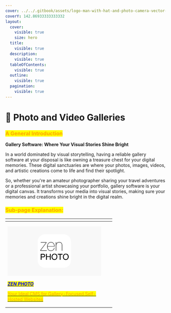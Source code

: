 ```yaml
---
cover: ../../.gitbook/assets/logo-man-with-hat-and-photo-camera-vector-46782404.jpg
coverY: 142.86933333333332
layout:
  cover:
    visible: true
    size: hero
  title:
    visible: true
  description:
    visible: true
  tableOfContents:
    visible: true
  outline:
    visible: true
  pagination:
    visible: true
---
```


# 📸 Photo and Video Galleries

### <mark style="color:orange;">**A General Introduction**</mark>

**Gallery Software: Where Your Visual Stories Shine Bright**

In a world dominated by visual storytelling, having a reliable gallery software at your disposal is like owning a treasure chest for your digital memories. These digital sanctuaries are where your photos, images, videos, and artistic creations come to life and find their spotlight.

So, whether you're an amateur photographer sharing your travel adventures or a professional artist showcasing your portfolio, gallery software is your digital canvas. It transforms your media into visual stories, making sure your memories and creations shine bright in the digital realm.

### <mark style="color:orange;">Sub-page Explanation:</mark>



<table><thead><tr><th width="294.3333333333333"></th><th></th><th></th></tr></thead><tbody><tr><td><p><img src="../../.gitbook/assets/1200x630wa.png" alt="" data-size="original"></p><p><a href="https://docs.scaleinfinite.fr/demo-deployment/cloud-services/next-cloud-deployment"><em><mark style="color:blue;"><strong>ZEN PHOTO</strong></mark></em></a></p><p></p><p><a href="https://docs.scaleinfinite.fr/demo-deployment/photo-and-video-galleries/zenphoto-deployment"><mark style="color:orange;">Your Ideal CMS for Gallery-Focused Self-Hosted Websites</mark></a></p></td><td></td><td></td></tr></tbody></table>
